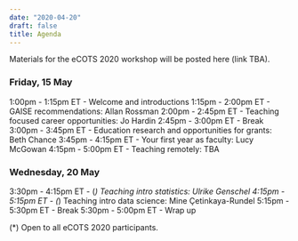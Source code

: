```yaml
---
date: "2020-04-20"
draft: false
title: Agenda
---
```


Materials for the eCOTS 2020 workshop will be posted here (link TBA).

### Friday, 15 May

1:00pm - 1:15pm ET - Welcome and introductions
1:15pm - 2:00pm ET - GAISE recommendations: Allan Rossman
2:00pm - 2:45pm ET - Teaching focused career opportunities: Jo Hardin
2:45pm - 3:00pm ET - Break
3:00pm - 3:45pm ET - Education research and opportunities for grants: Beth Chance
3:45pm - 4:15pm ET - Your first year as faculty: Lucy McGowan
4:15pm - 5:00pm ET - Teaching remotely: TBA

### Wednesday, 20 May

3:30pm - 4:15pm ET - (*) Teaching intro statistics: Ulrike Genschel
4:15pm - 5:15pm ET - (*) Teaching intro data science: Mine Çetinkaya-Rundel
5:15pm - 5:30pm ET - Break
5:30pm - 5:00pm ET - Wrap up

(*) Open to all eCOTS 2020 participants.